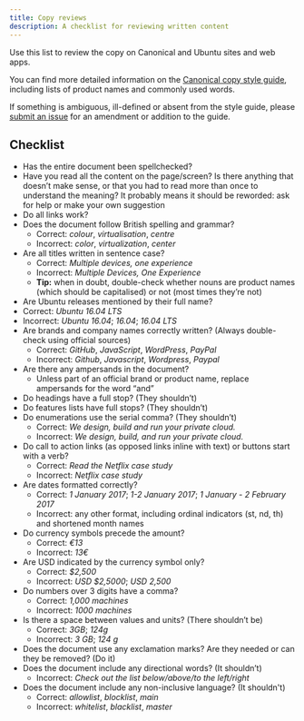 ```yaml
---
title: Copy reviews
description: A checklist for reviewing written content
---
```


Use this list to review the copy on Canonical and Ubuntu sites and web apps.

You can find more detailed information on the [Canonical copy style guide](https://wiki.canonical.com/Marketing/Style_guide), including lists of product names and commonly used words.

If something is ambiguous, ill-defined or absent from the style guide, please [submit an issue](https://github.com/ubuntudesign/webteam-practices/issues/new) for an amendment or addition to the guide.

## Checklist

- Has the entire document been spellchecked?
- Have you read all the content on the page/screen? Is there anything that doesn’t make sense, or that you had to read more than once to understand the meaning? It probably means it should be reworded: ask for help or make your own suggestion
- Do all links work?
- Does the document follow British spelling and grammar?
  - Correct: _colour_, _virtualisation_, _centre_
  - Incorrect: _color_, _virtualization_, _center_
- Are all titles written in sentence case?
  - Correct: _Multiple devices, one experience_
  - Incorrect: _Multiple Devices, One Experience_
  - **Tip:** when in doubt, double-check whether nouns are product names (which should be capitalised) or not (most times they’re not)
- Are Ubuntu releases mentioned by their full name?
- Correct: _Ubuntu 16.04 LTS_
- Incorrect: _Ubuntu 16.04_; _16.04_; _16.04 LTS_
- Are brands and company names correctly written? (Always double-check using official sources)
  - Correct: _GitHub_, _JavaScript_, _WordPress_, _PayPal_
  - Incorrect: _Github_, _Javascript_, _Wordpress_, _Paypal_
- Are there any ampersands in the document?
  - Unless part of an official brand or product name, replace ampersands for the word “and”
- Do headings have a full stop? (They shouldn’t)
- Do features lists have full stops? (They shouldn’t)
- Do enumerations use the serial comma? (They shouldn’t)
  - Correct: _We design, build and run your private cloud._
  - Incorrect: _We design, build, and run your private cloud._
- Do call to action links (as opposed links inline with text) or buttons start with a verb?
  - Correct: _Read the Netflix case study_
  - Incorrect: _Netflix case study_
- Are dates formatted correctly?
  - Correct: _1 January 2017_; _1-2 January 2017_; _1 January - 2 February 2017_
  - Incorrect: any other format, including ordinal indicators (st, nd, th) and shortened month names
- Do currency symbols precede the amount?
  - Correct: _€13_
  - Incorrect: _13€_
- Are USD indicated by the currency symbol only?
  - Correct: _\$2,500_
  - Incorrect: _USD \$2,5000_; _USD 2,500_
- Do numbers over 3 digits have a comma?
  - Correct: _1,000 machines_
  - Incorrect: _1000 machines_
- Is there a space between values and units? (There shouldn’t be)
  - Correct: _3GB_; _124g_
  - Incorrect: _3 GB_; _124 g_
- Does the document use any exclamation marks? Are they needed or can they be removed? (Do it)
- Does the document include any directional words? (It shouldn’t)
  - Incorrect: _Check out the list below/above/to the left/right_
- Does the document include any non-inclusive language? (It shouldn't)
  - Correct: _allowlist_, _blocklist_, _main_
  - Incorrect: _whitelist_, _blacklist_, _master_
